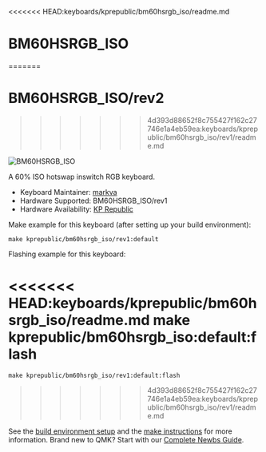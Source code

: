 <<<<<<< HEAD:keyboards/kprepublic/bm60hsrgb_iso/readme.md
# BM60HSRGB_ISO
=======
# BM60HSRGB_ISO/rev2
>>>>>>> 4d393d88652f8c755427f162c27746e1a4eb59ea:keyboards/kprepublic/bm60hsrgb_iso/rev1/readme.md

![BM60HSRGB_ISO](https://i.imgur.com/i3gk2vql.jpg)

A 60% ISO hotswap inswitch RGB keyboard.

* Keyboard Maintainer: [markva](https://github.com/markva)
* Hardware Supported: BM60HSRGB_ISO/rev1
* Hardware Availability: [KP Republic](https://kprepublic.com/products/bm60-rgb-iso-uk-eu-rgb-60-hot-swappable-pcb-qmk-firmware-rgb-underglow-type-c)

Make example for this keyboard (after setting up your build environment):

    make kprepublic/bm60hsrgb_iso/rev1:default

Flashing example for this keyboard:

<<<<<<< HEAD:keyboards/kprepublic/bm60hsrgb_iso/readme.md
    make kprepublic/bm60hsrgb_iso:default:flash
=======
    make kprepublic/bm60hsrgb_iso/rev1:default:flash
>>>>>>> 4d393d88652f8c755427f162c27746e1a4eb59ea:keyboards/kprepublic/bm60hsrgb_iso/rev1/readme.md

See the [build environment setup](https://docs.qmk.fm/#/getting_started_build_tools) and the [make instructions](https://docs.qmk.fm/#/getting_started_make_guide) for more information. Brand new to QMK? Start with our [Complete Newbs Guide](https://docs.qmk.fm/#/newbs).
